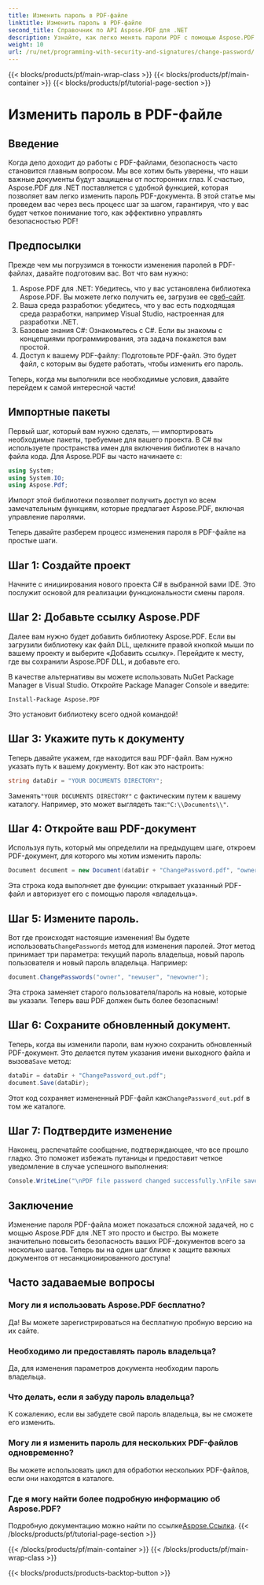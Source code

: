 ```yaml
---
title: Изменить пароль в PDF-файле
linktitle: Изменить пароль в PDF-файле
second_title: Справочник по API Aspose.PDF для .NET
description: Узнайте, как легко менять пароли PDF с помощью Aspose.PDF для .NET. Наше пошаговое руководство безопасно проведет вас через весь процесс.
weight: 10
url: /ru/net/programming-with-security-and-signatures/change-password/
---
```


{{< blocks/products/pf/main-wrap-class >}}
{{< blocks/products/pf/main-container >}}
{{< blocks/products/pf/tutorial-page-section >}}

# Изменить пароль в PDF-файле

## Введение

Когда дело доходит до работы с PDF-файлами, безопасность часто становится главным вопросом. Мы все хотим быть уверены, что наши важные документы будут защищены от посторонних глаз. К счастью, Aspose.PDF для .NET поставляется с удобной функцией, которая позволяет вам легко изменить пароль PDF-документа. В этой статье мы проведем вас через весь процесс шаг за шагом, гарантируя, что у вас будет четкое понимание того, как эффективно управлять безопасностью PDF!

## Предпосылки

Прежде чем мы погрузимся в тонкости изменения паролей в PDF-файлах, давайте подготовим вас. Вот что вам нужно:

1. Aspose.PDF для .NET: Убедитесь, что у вас установлена библиотека Aspose.PDF. Вы можете легко получить ее, загрузив ее с[веб-сайт](https://releases.aspose.com/pdf/net/).
2. Ваша среда разработки: убедитесь, что у вас есть подходящая среда разработки, например Visual Studio, настроенная для разработки .NET.
3. Базовые знания C#: Ознакомьтесь с C#. Если вы знакомы с концепциями программирования, эта задача покажется вам простой.
4. Доступ к вашему PDF-файлу: Подготовьте PDF-файл. Это будет файл, с которым вы будете работать, чтобы изменить его пароль.

Теперь, когда мы выполнили все необходимые условия, давайте перейдем к самой интересной части!

## Импортные пакеты

Первый шаг, который вам нужно сделать, — импортировать необходимые пакеты, требуемые для вашего проекта. В C# вы используете пространства имен для включения библиотек в начало файла кода. Для Aspose.PDF вы часто начинаете с:

```csharp
using System;
using System.IO;
using Aspose.Pdf;
```

Импорт этой библиотеки позволяет получить доступ ко всем замечательным функциям, которые предлагает Aspose.PDF, включая управление паролями. 

Теперь давайте разберем процесс изменения пароля в PDF-файле на простые шаги. 

## Шаг 1: Создайте проект

Начните с инициирования нового проекта C# в выбранной вами IDE. Это послужит основой для реализации функциональности смены пароля.

## Шаг 2: Добавьте ссылку Aspose.PDF

Далее вам нужно будет добавить библиотеку Aspose.PDF. Если вы загрузили библиотеку как файл DLL, щелкните правой кнопкой мыши по вашему проекту и выберите «Добавить ссылку». Перейдите к месту, где вы сохранили Aspose.PDF DLL, и добавьте его.

В качестве альтернативы вы можете использовать NuGet Package Manager в Visual Studio. Откройте Package Manager Console и введите:

```
Install-Package Aspose.PDF
```

Это установит библиотеку всего одной командой!

## Шаг 3: Укажите путь к документу

Теперь давайте укажем, где находится ваш PDF-файл. Вам нужно указать путь к вашему документу. Вот как это настроить:

```csharp
string dataDir = "YOUR DOCUMENTS DIRECTORY";
```

 Заменять`"YOUR DOCUMENTS DIRECTORY"` с фактическим путем к вашему каталогу. Например, это может выглядеть так:`"C:\\Documents\\"`.

## Шаг 4: Откройте ваш PDF-документ

Используя путь, который мы определили на предыдущем шаге, откроем PDF-документ, для которого мы хотим изменить пароль:

```csharp
Document document = new Document(dataDir + "ChangePassword.pdf", "owner");
```

Эта строка кода выполняет две функции: открывает указанный PDF-файл и авторизует его с помощью пароля «владельца».

## Шаг 5: Измените пароль.

 Вот где происходят настоящие изменения! Вы будете использовать`ChangePasswords` метод для изменения паролей. Этот метод принимает три параметра: текущий пароль владельца, новый пароль пользователя и новый пароль владельца. Например:

```csharp
document.ChangePasswords("owner", "newuser", "newowner");
```

Эта строка заменяет старого пользователя/пароль на новые, которые вы указали. Теперь ваш PDF должен быть более безопасным!

## Шаг 6: Сохраните обновленный документ.

 Теперь, когда вы изменили пароли, вам нужно сохранить обновленный PDF-документ. Это делается путем указания имени выходного файла и вызова`Save` метод:

```csharp
dataDir = dataDir + "ChangePassword_out.pdf";
document.Save(dataDir);
```

 Этот код сохраняет измененный PDF-файл как`ChangePassword_out.pdf` в том же каталоге.

## Шаг 7: Подтвердите изменение

Наконец, распечатайте сообщение, подтверждающее, что все прошло гладко. Это поможет избежать путаницы и предоставит четкое уведомление в случае успешного выполнения:

```csharp
Console.WriteLine("\nPDF file password changed successfully.\nFile saved at " + dataDir);
```

## Заключение

Изменение пароля PDF-файла может показаться сложной задачей, но с мощью Aspose.PDF для .NET это просто и быстро. Вы можете значительно повысить безопасность ваших PDF-документов всего за несколько шагов. Теперь вы на один шаг ближе к защите важных документов от несанкционированного доступа!

## Часто задаваемые вопросы

### Могу ли я использовать Aspose.PDF бесплатно?
Да! Вы можете зарегистрироваться на бесплатную пробную версию на их сайте.

### Необходимо ли предоставлять пароль владельца?
Да, для изменения параметров документа необходим пароль владельца.

### Что делать, если я забуду пароль владельца?
К сожалению, если вы забудете свой пароль владельца, вы не сможете его изменить.

### Могу ли я изменить пароль для нескольких PDF-файлов одновременно?
Вы можете использовать цикл для обработки нескольких PDF-файлов, если они находятся в каталоге.

### Где я могу найти более подробную информацию об Aspose.PDF?
 Подробную документацию можно найти по ссылке[Aspose.Ссылка](https://reference.aspose.com/pdf/net/).
{{< /blocks/products/pf/tutorial-page-section >}}

{{< /blocks/products/pf/main-container >}}
{{< /blocks/products/pf/main-wrap-class >}}

{{< blocks/products/products-backtop-button >}}
